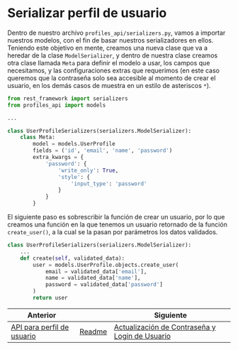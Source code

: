 # Serializar perfil de usuario

Dentro de nuestro archivo `profiles_api/serializers.py`, vamos a importar nuestros modelos, con el fin de basar nuestros serializadores en ellos. Teniendo este objetivo en mente, creamos una nueva clase que va a heredar de la clase `ModelSerializer`, y dentro de nuestra clase creamos otra clase llamada `Meta` para definir el modelo a usar, los campos que necesitamos, y las configuraciones extras que requerimos (en este caso queremos que la contraseña solo sea accesible al momento de crear el usuario, en los demás casos de muestra en un estilo de asteriscos `*`).

```py
from rest_framework import serializers
from profiles_api import models

...

class UserProfileSerializers(serializers.ModelSerializer):
    class Meta:
        model = models.UserProfile
        fields = ('id', 'email', 'name', 'password')
        extra_kwargs = {
            'password': {
                'write_only': True,
                'style': {
                    'input_type': 'password'
                }
            }
        }
```

El siguiente paso es sobrescribir la función de crear un usuario, por lo que creamos una función en la que tenemos un usuario retornado de la función `create_user()`, a la cual se la pasan por parámetros los datos validados.

```py
class UserProfileSerializers(serializers.ModelSerializer):
    ...
    def create(self, validated_data):
        user = models.UserProfile.objects.create_user(
            email = validated_data['email'],
            name = validated_data['name'],
            password = validated_data['password']
        )
        return user
```

| Anterior |                        | Siguiente                                   |
| -------- | ---------------------- | ------------------------------------------- |
| [API para perfil de usuario](18_API_Perfil_Usuario.md) | [Readme](../../README.md) | [Actualización de Contraseña y Login de Usuario](20_Actualización_Password_Login_Usuario.md) |
